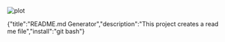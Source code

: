 
![plot](https://youtu.be/Pu9v075ZO7Y)

{"title":"README.md Generator","description":"This project creates a read me file","install":"git bash"}